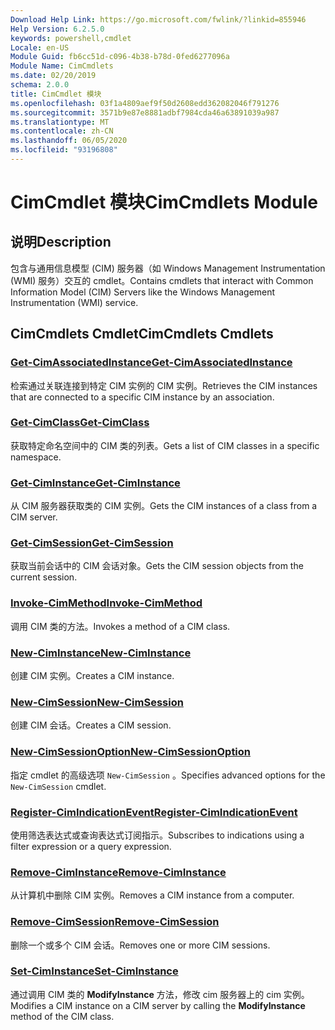 ```yaml
---
Download Help Link: https://go.microsoft.com/fwlink/?linkid=855946
Help Version: 6.2.5.0
keywords: powershell,cmdlet
Locale: en-US
Module Guid: fb6cc51d-c096-4b38-b78d-0fed6277096a
Module Name: CimCmdlets
ms.date: 02/20/2019
schema: 2.0.0
title: CimCmdlet 模块
ms.openlocfilehash: 03f1a4809aef9f50d2608edd362082046f791276
ms.sourcegitcommit: 3571b9e87e8881adbf7984cda46a63891039a987
ms.translationtype: MT
ms.contentlocale: zh-CN
ms.lasthandoff: 06/05/2020
ms.locfileid: "93196808"
---
```

# <span data-ttu-id="941a4-103">CimCmdlet 模块</span><span class="sxs-lookup"><span data-stu-id="941a4-103">CimCmdlets Module</span></span>

## <span data-ttu-id="941a4-104">说明</span><span class="sxs-lookup"><span data-stu-id="941a4-104">Description</span></span>

<span data-ttu-id="941a4-105">包含与通用信息模型 (CIM) 服务器（如 Windows Management Instrumentation (WMI) 服务）交互的 cmdlet。</span><span class="sxs-lookup"><span data-stu-id="941a4-105">Contains cmdlets that interact with Common Information Model (CIM) Servers like the Windows Management Instrumentation (WMI) service.</span></span>

## <span data-ttu-id="941a4-106">CimCmdlets Cmdlet</span><span class="sxs-lookup"><span data-stu-id="941a4-106">CimCmdlets Cmdlets</span></span>

### [<span data-ttu-id="941a4-107">Get-CimAssociatedInstance</span><span class="sxs-lookup"><span data-stu-id="941a4-107">Get-CimAssociatedInstance</span></span>](Get-CimAssociatedInstance.md)
<span data-ttu-id="941a4-108">检索通过关联连接到特定 CIM 实例的 CIM 实例。</span><span class="sxs-lookup"><span data-stu-id="941a4-108">Retrieves the CIM instances that are connected to a specific CIM instance by an association.</span></span>

### [<span data-ttu-id="941a4-109">Get-CimClass</span><span class="sxs-lookup"><span data-stu-id="941a4-109">Get-CimClass</span></span>](Get-CimClass.md)
<span data-ttu-id="941a4-110">获取特定命名空间中的 CIM 类的列表。</span><span class="sxs-lookup"><span data-stu-id="941a4-110">Gets a list of CIM classes in a specific namespace.</span></span>

### [<span data-ttu-id="941a4-111">Get-CimInstance</span><span class="sxs-lookup"><span data-stu-id="941a4-111">Get-CimInstance</span></span>](Get-CimInstance.md)
<span data-ttu-id="941a4-112">从 CIM 服务器获取类的 CIM 实例。</span><span class="sxs-lookup"><span data-stu-id="941a4-112">Gets the CIM instances of a class from a CIM server.</span></span>

### [<span data-ttu-id="941a4-113">Get-CimSession</span><span class="sxs-lookup"><span data-stu-id="941a4-113">Get-CimSession</span></span>](Get-CimSession.md)
<span data-ttu-id="941a4-114">获取当前会话中的 CIM 会话对象。</span><span class="sxs-lookup"><span data-stu-id="941a4-114">Gets the CIM session objects from the current session.</span></span>

### [<span data-ttu-id="941a4-115">Invoke-CimMethod</span><span class="sxs-lookup"><span data-stu-id="941a4-115">Invoke-CimMethod</span></span>](Invoke-CimMethod.md)
<span data-ttu-id="941a4-116">调用 CIM 类的方法。</span><span class="sxs-lookup"><span data-stu-id="941a4-116">Invokes a method of a CIM class.</span></span>

### [<span data-ttu-id="941a4-117">New-CimInstance</span><span class="sxs-lookup"><span data-stu-id="941a4-117">New-CimInstance</span></span>](New-CimInstance.md)
<span data-ttu-id="941a4-118">创建 CIM 实例。</span><span class="sxs-lookup"><span data-stu-id="941a4-118">Creates a CIM instance.</span></span>

### [<span data-ttu-id="941a4-119">New-CimSession</span><span class="sxs-lookup"><span data-stu-id="941a4-119">New-CimSession</span></span>](New-CimSession.md)
<span data-ttu-id="941a4-120">创建 CIM 会话。</span><span class="sxs-lookup"><span data-stu-id="941a4-120">Creates a CIM session.</span></span>

### [<span data-ttu-id="941a4-121">New-CimSessionOption</span><span class="sxs-lookup"><span data-stu-id="941a4-121">New-CimSessionOption</span></span>](New-CimSessionOption.md)
<span data-ttu-id="941a4-122">指定 cmdlet 的高级选项 `New-CimSession` 。</span><span class="sxs-lookup"><span data-stu-id="941a4-122">Specifies advanced options for the `New-CimSession` cmdlet.</span></span>

### [<span data-ttu-id="941a4-123">Register-CimIndicationEvent</span><span class="sxs-lookup"><span data-stu-id="941a4-123">Register-CimIndicationEvent</span></span>](Register-CimIndicationEvent.md)
<span data-ttu-id="941a4-124">使用筛选表达式或查询表达式订阅指示。</span><span class="sxs-lookup"><span data-stu-id="941a4-124">Subscribes to indications using a filter expression or a query expression.</span></span>

### [<span data-ttu-id="941a4-125">Remove-CimInstance</span><span class="sxs-lookup"><span data-stu-id="941a4-125">Remove-CimInstance</span></span>](Remove-CimInstance.md)
<span data-ttu-id="941a4-126">从计算机中删除 CIM 实例。</span><span class="sxs-lookup"><span data-stu-id="941a4-126">Removes a CIM instance from a computer.</span></span>

### [<span data-ttu-id="941a4-127">Remove-CimSession</span><span class="sxs-lookup"><span data-stu-id="941a4-127">Remove-CimSession</span></span>](Remove-CimSession.md)
<span data-ttu-id="941a4-128">删除一个或多个 CIM 会话。</span><span class="sxs-lookup"><span data-stu-id="941a4-128">Removes one or more CIM sessions.</span></span>

### [<span data-ttu-id="941a4-129">Set-CimInstance</span><span class="sxs-lookup"><span data-stu-id="941a4-129">Set-CimInstance</span></span>](Set-CimInstance.md)
<span data-ttu-id="941a4-130">通过调用 CIM 类的 **ModifyInstance** 方法，修改 cim 服务器上的 cim 实例。</span><span class="sxs-lookup"><span data-stu-id="941a4-130">Modifies a CIM instance on a CIM server by calling the **ModifyInstance** method of the CIM class.</span></span>
